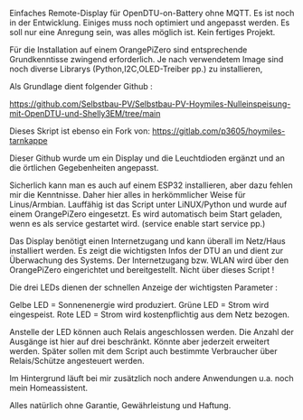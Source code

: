 Einfaches Remote-Display für OpenDTU-on-Battery ohne MQTT. 
Es ist noch in der Entwicklung. Einiges muss noch optimiert und angepasst werden.
Es soll nur eine Anregung sein, was alles möglich ist. 
Kein fertiges Projekt.

Für die Installation auf einem OrangePiZero sind entsprechende Grundkenntisse zwingend erforderlich.
Je nach verwendetem Image sind noch diverse Librarys (Python,I2C,OLED-Treiber pp.) zu installieren,

Als Grundlage dient folgender Github :

https://github.com/Selbstbau-PV/Selbstbau-PV-Hoymiles-Nulleinspeisung-mit-OpenDTU-und-Shelly3EM/tree/main

Dieses Skript ist ebenso ein Fork von: https://gitlab.com/p3605/hoymiles-tarnkappe

Dieser Github wurde um ein Display und die Leuchtdioden ergänzt und an die örtlichen Gegebenheiten angepasst.

Sicherlich kann man es auch auf einem ESP32 installieren, aber dazu fehlen mir die Kenntnisse. 
Daher hier alles in herkömmlicher Weise für Linus/Armbian. 
Lauffähig ist das Script unter LiNUX/Python und wurde auf einem OrangePiZero eingesetzt. 
Es wird automatisch beim Start geladen, wenn es als service gestartet wird. (service enable start service pp.)

Das Display benötigt einen Internetzugang und kann überall im Netz/Haus installiert werden.
Es zeigt die wichtigsten Infos der DTU an und dient zur Überwachung des Systems.
Der Internetzugang bzw. WLAN wird über den OrangePiZero eingerichtet und bereitgestellt. 
Nicht über dieses Script !

Die drei LEDs dienen der schnellen Anzeige der wichtigsten Parameter :

Gelbe LED = Sonnenenergie wird produziert.
Grüne LED = Strom wird eingespeist.
Rote LED  = Strom wird kostenpflichtig aus dem Netz bezogen.

Anstelle der LED können auch Relais angeschlossen werden. Die Anzahl der Ausgänge ist hier auf drei beschränkt. Könnte aber jederzeit erweitert werden.
Später sollen mit dem Script auch bestimmte Verbraucher über Relais/Schütze angesteuert werden.

Im Hintergrund läuft bei mir zusätzlich noch andere Anwendungen u.a. noch mein Homeassistent.

Alles natürlich ohne Garantie, Gewährleistung und Haftung. 
